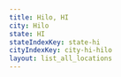 ```yaml
---
title: Hilo, HI
city: Hilo
state: HI
stateIndexKey: state-hi
cityIndexKey: city-hi-hilo
layout: list_all_locations
---
```

